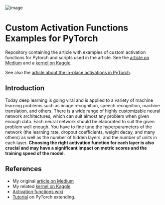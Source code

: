 ![image](https://github.com/Lexie88rus/Activation-functions-examples-pytorch/raw/master/assets/blur-blurry-close-up-167259.jpg)

# Custom Activation Functions Examples for PyTorch
Repository containing the article with examples of custom activation functions for Pytorch and scripts used in the article.
See the [article on Medium](https://towardsdatascience.com/extending-pytorch-with-custom-activation-functions-2d8b065ef2fa) and a [kernel on Kaggle](https://www.kaggle.com/aleksandradeis/extending-pytorch-with-custom-activation-functions).

See also the [article about the in-place activations in PyTorch](https://medium.com/p/in-place-operations-in-pytorch-f91d493e970e?source=email-9f0981e41a86--writer.postDistributed&sk=d44e1786ba9cadee76dcdf87e150a5af).

## Introduction
Today deep learning is going viral and is applied to a variety of machine learning problems such as image recognition, speech recognition, machine translation, and others. There is a wide range of highly customizable neural network architectures, which can suit almost any problem when given enough data. Each neural network should be elaborated to suit the given problem well enough. You have to fine tune the hyperparameters of the network (the learning rate, dropout coefficients, weight decay, and many others) as well as the number of hidden layers, and the number of units in each layer. __Choosing the right activation function for each layer is also crucial and may have a significant impact on metric scores and the training speed of the model.__

## References
* My original [article on Medium](https://towardsdatascience.com/extending-pytorch-with-custom-activation-functions-2d8b065ef2fa)
* My related [kernel on Kaggle](https://www.kaggle.com/aleksandradeis/extending-pytorch-with-custom-activation-functions)
* [Activation functions wiki](https://en.wikipedia.org/wiki/Activation_function)
* [Tutorial](https://pytorch.org/docs/master/notes/extending.html) on PyTorch extending.
